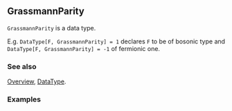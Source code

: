 ## GrassmannParity

`GrassmannParity` is a data type.

E.g. `DataType[F, GrassmannParity] = 1` declares `F` to be of bosonic type and `DataType[F, GrassmannParity] = -1` of fermionic one.

### See also

[Overview](Extra/FeynCalc.md), [DataType](DataType.md).

### Examples
